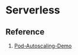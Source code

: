 # Serverless

## Reference
1. [Pod-Autoscaling-Demo](https://github.com/CCChou/Pod-Autoscaling-Demo)